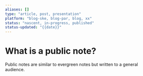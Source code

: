 ```yaml
---
aliases: []
type: "article, post, presentation"
platform: "blog-ske, blog-par, blog, xx"
status: "nascent, in-progress, published"
status-updated: "{{date}}"
---
```


# What is a public note?

Public notes are similar to evergreen notes but written to a general audience. 